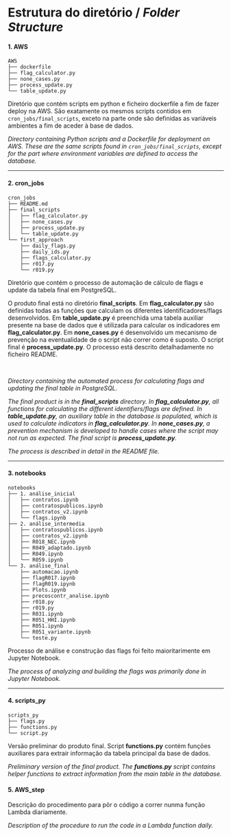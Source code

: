 # Estrutura do diretório / *Folder Structure*


#### 1. **AWS**
```
AWS
├── dockerfile
├── flag_calculator.py
├── none_cases.py
├── process_update.py
└── table_update.py
```
Diretório que contém scripts em python e ficheiro dockerfile a fim de fazer deploy na AWS. São exatamente os mesmos scripts contidos em `cron_jobs/final_scripts`, exceto na parte onde são definidas as variáveis ambientes a fim de aceder à base de dados. 

*Directory containing Python scripts and a Dockerfile for deployment on AWS. These are the same scripts found in `cron_jobs/final_scripts`, except for the part where environment variables are defined to access the database.*

***

#### 2. cron_jobs

```
cron_jobs
├── README.md
├── final_scripts
│   ├── flag_calculator.py
│   ├── none_cases.py
│   ├── process_update.py
│   └── table_update.py
└── first_approach
    ├── daily_flags.py
    ├── daily_ids.py
    ├── flags_calculator.py
    ├── r017.py
    └── r019.py
```
Diretório que contém o processo de automação de cálculo de flags e update da tabela final em PostgreSQL.

O produto final está no diretório **final_scripts**. Em **flag_calculator.py** são definidas todas as funções que calculam os diferentes identificadores/flags desenvolvidos. Em **table_update.py** é preenchida uma tabela auxiliar presente na base de dados que é utilizada para calcular os indicadores em **flag_calculator.py**. Em **none_cases.py** é desenvolvido um mecanismo de prevenção na eventualidade de o script não correr como é suposto. O script final é **process_update.py**. 
O processo está descrito detalhadamente no ficheiro README. 


<br>

*Directory containing the automated process for calculating flags and updating the final table in PostgreSQL.*

*The final product is in the **final_scripts** directory. In **flag_calculator.py**, all functions for calculating the different identifiers/flags are defined. In **table_update.py**, an auxiliary table in the database is populated, which is used to calculate indicators in **flag_calculator.py**. In **none_cases.py**, a prevention mechanism is developed to handle cases where the script may not run as expected. The final script is **process_update.py**.*

*The process is described in detail in the README file.*

***

#### 3. notebooks

```
notebooks
├── 1. análise_inicial
│   ├── contratos.ipynb
│   ├── contratospublicos.ipynb
│   ├── contratos_v2.ipynb
│   └── flags.ipynb
├── 2. análise_intermedia
│   ├── contratospublicos.ipynb
│   ├── contratos_v2.ipynb
│   ├── R018_NEC.ipynb
│   ├── R049_adaptado.ipynb
│   ├── R049.ipynb
│   └── R059.ipynb
└── 3. análise_final
    ├── automacao.ipynb
    ├── flagR017.ipynb
    ├── flagR019.ipynb
    ├── Plots.ipynb
    ├── precoscontr_analise.ipynb
    ├── r018.py
    ├── r019.py
    ├── R031.ipynb
    ├── R051_HHI.ipynb
    ├── R051.ipynb
    ├── R051_variante.ipynb
    └── teste.py
```
Processo de análise e construção das flags foi feito maioritarimente em Jupyter Notebook. 

*The process of analyzing and building the flags was primarily done in Jupyter Notebook.*

***

#### 4. scripts_py

```
scripts_py
├── flags.py
├── functions.py
└── script.py
```

Versão preliminar do produto final. Script **functions.py** contém funções auxiliares para extrair informação da tabela principal da base de dados. 

*Preliminary version of the final product. The **functions.py** script contains helper functions to extract information from the main table in the database.*


#### 5. AWS_step

Descrição do procedimento para pôr o código a correr nunma função Lambda diariamente. 

*Description of the procedure to run the code in a Lambda function daily.*
